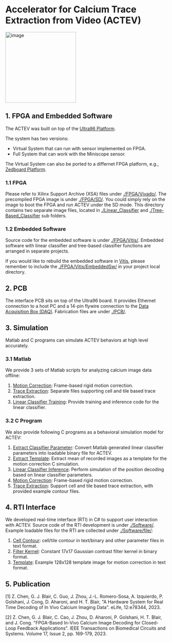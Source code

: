 # Accelerator for Calcium Trace Extraction from Video (ACTEV)

<img width="220" height="220" alt="image" src="https://github.com/user-attachments/assets/a319fdde-185d-4a98-b0e4-676667bb43cd" />


## 1. FPGA and Embedded Software

The ACTEV was built on top of the [Ultra96 Platform](https://www.96boards.org/product/ultra96/).

The system has two versions: 
- Virtual System that can run with sensor implemented on FPGA.
- Full System that can work with the Miniscope sensor.

The Virtual System can also be ported to a differnet FPGA platform, e.g., [Zedboard Platform](https://digilent.com/reference/programmable-logic/zedboard/).

### 1.1 FPGA

Please refer to Xilinx Support Archive (XSA) files under [./FPGA/Vivado/](FPGA/Vivado).
The precompiled FPGA image is under [./FPGA/SD/](FPGA/SD). You could simply rely on the image to boot the FPGA and run ACTEV under the SD mode.
This directory contains two separate image files, located in [./Linear_Classifier](FPGA/SD/Linear_Classifier) and [./Tree-Based_Classifier](FPGA/SD/Tree-Based_Classifier) sub folders.

### 1.2 Embedded Software

Source code for the embedded software is under [./FPGA/Vitis/](FPGA/Vitis). Embedded software with linear classifier and tree-based classifier functions are arranged in separate projects.

If you would like to rebuild the embedded software in [Vitis](https://www.xilinx.com/products/design-tools/vitis/vitis-platform.html), please remember to include the [./FPGA/Vitis/EmbeddedSw/](FPGA/Vitis/EmbeddedSw) in your project local directory. 

## 2. PCB

The interface PCB sits on top of the Ultra96 board.
It provides Ethernet connection to a host PC and a 14-pin flywire connection to the [Data Acquisition Box (DAQ)](http://miniscope.org/index.php/Data_Acquisition_Box).
Fabrication files are under [./PCB/](PCB).

## 3. Simulation

Matlab and C programs can simulate ACTEV behaviors at high level accurately.

### 3.1 Matlab

We provide 3 sets of Matlab scripts for analyzing calcium image data offline: 

1) [Motion Correction](Simulation/Matlab/MotionCorrect): Frame-based rigid motion correction. 
2) [Trace Extraction](Simulation/Matlab/TraceExtraction): Separate files supporting cell and tile based trace extraction.
3) [Linear Classifier Training](Simulation/Matlab/TrainLinearClassifier): Provide training and inference code for the linear classifier.

### 3.2 C Program

We also provide following C programs as a behavioral simulation model for ACTEV:

1) [Extract Classifier Parameter](Simulation/C/getClassifyParam): Convert Matlab generated linear classifier parameters into loadable binary file for ACTEV.
2) [Extract Template](Simulation/C/getMeanAsTml): Extract mean of recorded images as a template for the motion correction C simulation.
3) [Linear Classifier Inference](Simulation/C/linearClassify): Perform simulation of the position decoding based on linear classifier parameters.
4) [Motion Correction](Simulation/C/rigidMC): Frame-based rigid motion correction.
5) [Trace Extraction](Simulation/C/simTracer): Support cell and tile based trace extraction, with provided example contour files.

## 4. RTI Interface

We developed real-time interface (RTI) in C# to support user interaction with ACTEV.
Source code of the RTI development is under [./Software/](Software).
Example loadable files for the RTI are collected under [./Software/file/](Software/file):

1) [Cell Contour](Software/file/contour): cell/tile contour in text/binary and other parameter files in text format.
2) [Filter Kernel](Software/file/filter): Constant 17x17 Gaussian contrast filter kernel in binary format.
3) [Template](Software/file/template): Example 128x128 template image for motion correction in text format.


## 5. Publication

[1] Z. Chen, G. J. Blair, C. Guo, J. Zhou, J.-L. Romero-Sosa, A. Izquierdo, P. Golshani, J. Cong, D. Aharoni, and H. T. Blair, "A Hardware System for Real Time Decoding of In Vivo Calcium Imaging Data". eLife, 12:e78344, 2023.

[2] Z. Chen, G. J. Blair, C. Cao, J. Zhou, D. Aharoni, P. Golshani, H. T. Blair, and J. Cong. "FPGA-Based In-Vivo Calcium Image Decoding for Closed-Loop Feedback Applications". IEEE Transactions on Biomedical Circuits and Systems. Volume 17, Issue 2, pp. 169-179, 2023.
